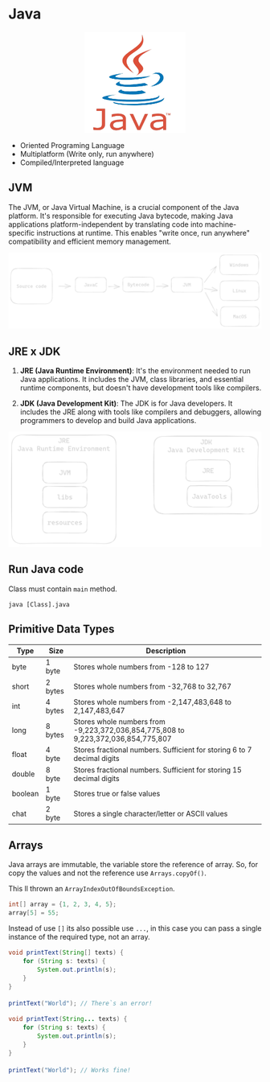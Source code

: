 # Java

<p align="center">
<img alt="Java" height="200" src="github/java.png" width="200"/>
</p>


- Oriented Programing Language
- Multiplatform (Write only, run anywhere)
- Compiled/Interpreted language

## JVM

The JVM, or Java Virtual Machine, is a crucial component of the Java platform.
It's responsible for executing Java bytecode, making Java applications 
platform-independent by translating code into machine-specific instructions 
at runtime. This enables "write once, run anywhere" compatibility and
efficient memory management.


![Java](github/java-compile.png)

## JRE x JDK

1. **JRE (Java Runtime Environment)**: It's the environment needed to run Java applications. 
It includes the JVM, class libraries, and essential runtime components,
but doesn't have development tools like compilers.

2. **JDK (Java Development Kit)**: The JDK is for Java developers.
It includes the JRE along with tools like compilers and debuggers, 
allowing programmers to develop and build Java applications.

![Java](github/jre-jdk.png)

## Run Java code

Class must contain `main` method.

```shell
java [Class].java
```

## Primitive Data Types


| Type    | Size    |Description|
|---------|---------| --------- |
| byte    | 1 byte  | Stores whole numbers from -128 to 127 | 
| short   | 2 bytes | Stores whole numbers from -32,768 to 32,767 |
| int     | 4 bytes | Stores whole numbers from -2,147,483,648 to 2,147,483,647 |
| long    | 8 bytes | Stores whole numbers from -9,223,372,036,854,775,808 to 9,223,372,036,854,775,807 |
| float   | 4 byte  | 	Stores fractional numbers. Sufficient for storing 6 to 7 decimal digits |
| double  | 8 byte  | Stores fractional numbers. Sufficient for storing 15 decimal digits |
| boolean | 1 byte  | 	Stores true or false values |
| chat    | 2 byte  | Stores a single character/letter or ASCII values |


## Arrays

Java arrays are immutable, the variable store the reference of array.
So, for copy the values and not the reference use `Arrays.copyOf()`.

This ll thrown an `ArrayIndexOutOfBoundsException`.

```java
int[] array = {1, 2, 3, 4, 5};
array[5] = 55;
```

Instead of use `[]` its also possible use `...`, in this case you can pass a single
instance of the required type, not an array.

```java
void printText(String[] texts) {
    for (String s: texts) {
        System.out.println(s);
    }
}

printText("World"); // There`s an error!
```

```java
void printText(String... texts) {
    for (String s: texts) {
        System.out.println(s);
    }
}

printText("World"); // Works fine!
```